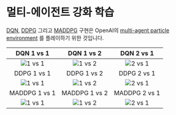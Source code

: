 # 멀티-에이전트 강화 학습

[DQN](https://www.cs.toronto.edu/~vmnih/docs/dqn.pdf), [DDPG](https://arxiv.org/abs/1509.02971) 그리고 [MADDPG](https://arxiv.org/abs/1706.02275) 구현은 OpenAI의 [multi-agent particle environment](https://github.com/openai/multiagent-particle-envs) 를 플레이하기 위한 것입니다.

  DQN 1 vs 1  |   DQN 1 vs 2  |   DQN 2 vs 1
:------------:|:-------------:|:-------------:
![](gifs/dqn_1vs1.gif "1 vs 1") | ![](gifs/dqn_1vs2.gif "1 vs 2") | ![](gifs/dqn_2vs1.gif "2 vs 1")
  DDPG 1 vs 1 |  DDPG 1 vs 2  |  DDPG 2 vs 1
![](gifs/ddpg_1vs1.gif "1 vs 1") | ![](gifs/ddpg_1vs2.gif "1 vs 2") | ![](gifs/ddpg_2vs1.gif "2 vs 1")
MADDPG 1 vs 1 | MADDPG 1 vs 2 | MADDPG 2 vs 1
![](gifs/maddpg_1vs1.gif "1 vs 1") | ![](gifs/maddpg_1vs2.gif "1 vs 2") | ![](gifs/maddpg_2vs1.gif "2 vs 1")
